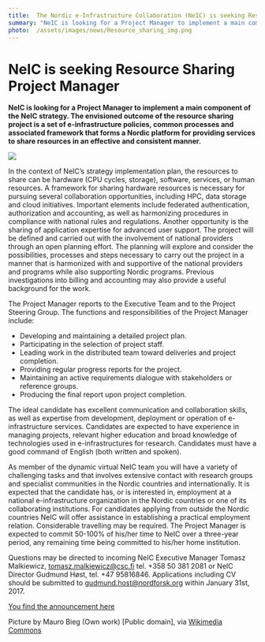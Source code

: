 ```yaml
---
title:  The Nordic e-Infrastructure Collaboration (NeIC) is seeking Resource Sharing Project Manager
summary: "NeIC is looking for a Project Manager to implement a main component of the NeIC strategy. The envisioned outcome of the resource sharing project is a set of e-infrastructure policies, common processes and associated framework that forms a Nordic platform for providing services to share resources in an effective and consistent manner."
photo:  /assets/images/news/Resource_sharing_img.png
---
```


NeIC is seeking Resource Sharing Project Manager
================================================

**NeIC is looking for a Project Manager to implement a main component of the NeIC strategy. The envisioned outcome of the resource sharing project is a set of e-infrastructure policies, common processes and associated framework that forms a Nordic platform for providing services to share resources in an effective and consistent manner.**

<a href="{{ site.baseurl }}/assets/images/news/Resource_sharing_img.png"> <img class="smallpic" src="{{ site.baseurl }}/assets/images/news/Resource_sharing_img.png"> </a>

In the context of NeIC’s strategy implementation plan, the resources to share can be hardware (CPU cycles, storage), software, services, or human resources. A framework for sharing hardware resources is necessary for pursuing several collaboration opportunities, including HPC, data storage and cloud initiatives. Important elements include federated authentication, authorization and accounting, as well as harmonizing procedures in compliance with national rules and regulations. Another opportunity is the sharing of application expertise for advanced user support. The project will be defined and carried out with the involvement of national providers through an open planning effort. The planning will explore and consider the possibilities, processes and steps necessary to carry out the project in a manner that is harmonized with and supportive of the national providers and programs while also supporting Nordic programs. Previous investigations into billing and accounting may also provide a useful background for the work.

The Project Manager reports to the Executive Team and to the Project Steering Group. The functions and responsibilities of the Project Manager include:

-   Developing and maintaining a detailed project plan.
-   Participating in the selection of project staff.
-   Leading work in the distributed team toward deliveries and project completion.
-   Providing regular progress reports for the project.
-   Maintaining an active requirements dialogue with stakeholders or reference groups.
-   Producing the final report upon project completion.

The ideal candidate has excellent communication and collaboration skills, as well as expertise from development, deployment or operation of e-infrastructure services. Candidates are expected to have experience in managing projects, relevant higher education and broad knowledge of technologies used in e-infrastructures for research. Candidates must have a good command of English (both written and spoken).

As member of the dynamic virtual NeIC team you will have a variety of challenging tasks and that involves extensive contact with research groups and specialist communities in the Nordic countries and internationally. It is expected that the candidate has, or is interested in, employment at a national e-infrastructure organization in the Nordic countries or one of its collaborating institutions. For candidates applying from outside the Nordic countries NeIC will offer assistance in establishing a practical employment relation. Considerable travelling may be required. The Project Manager is expected to commit 50-100% of his/her time to NeIC over a three-year period, any remaining time being committed to his/her home institution.

Questions may be directed to incoming NeIC Executive Manager Tomasz Malkiewicz, tomasz.malkiewicz@csc.fi tel. +358 50 381 2081 or NeIC Director Gudmund Høst, tel. +47 95816846. Applications including CV should be submitted to gudmund.host@nordforsk.org within January 31st, 2017.

[You find the announcement here](https://wiki.neic.no/w/ext/img_auth.php/8/87/161120-Open-position-announcement-resource-sharing-project-manager.pdf)

<span class="discreet"> Picture by Mauro Bieg (Own work) \[Public domain\], via [Wikimedia Commons](https://commons.wikimedia.org/wiki/File%3AP2P-network.svg) </span>
